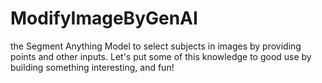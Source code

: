 # ModifyImageByGenAI
the Segment Anything Model to select subjects in images by providing points and other inputs.  Let's put some of this knowledge to good use by building something interesting, and fun!
